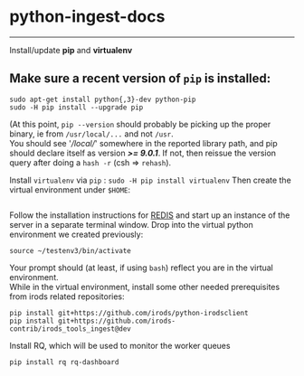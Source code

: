 # python-ingest-docs

---

Install/update **pip** and **virtualenv**


##  Make sure a recent version of `pip` is installed:

```
sudo apt-get install python{,3}-dev python-pip
sudo -H pip install --upgrade pip
```

(At this point, `pip --version` should probably be picking up the proper binary, ie from `/usr/local/...` and not `/usr`.  
You should see '*/local/*' somewhere in the reported library path, and pip should declare itself as version ***>= 9.0.1***.  If not, then reissue the version query after doing a `hash -r` (csh => `rehash`).

Install `virtualenv` via `pip` :
`sudo -H pip install virtualenv`
Then create the virtual environment under `$HOME`:
```cd ; virtualenv -p python3 testenv3
```

Follow the installation instructions for [REDIS](https://redis.io/download) and start up an instance of the  server in a separate terminal window.
Drop into the virtual python environment we created previously:
```
source ~/testenv3/bin/activate
```

Your prompt should (at least, if using `bash`) reflect you are in the virtual environment.  
While in the virtual environment, install some other needed prerequisites from irods related repositories:

```
pip install git+https://github.com/irods/python-irodsclient
pip install git+https://github.com/irods-contrib/irods_tools_ingest@dev
```

Install RQ, which will be used to monitor the worker queues

```
pip install rq rq-dashboard 
```
 
 
